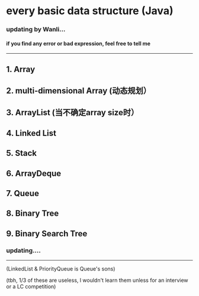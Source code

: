 # every basic data structure (Java) #
### updating by Wanli...
#### if you find any error or bad expression, feel free to tell me ####
---------

## 1. Array
## 2. multi-dimensional Array (动态规划）
## 3. ArrayList (当不确定array size时）
## 4. Linked List
## 5. Stack
## 6. ArrayDeque
## 7. Queue
## 8. Binary Tree
## 9. Binary Search Tree
### updating....
---
(LinkedList & PriorityQueue is Queue's sons)

(tbh, 1/3 of these are useless, l wouldn't learn them unless for an interview or a LC competition)
